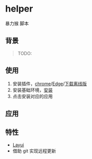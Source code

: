 # helper
暴力猴 脚本

## 背景
> TODO:

## 使用

1. 安装插件，[chrome](https://chrome.google.com/webstore/detail/violentmonkey/jinjaccalgkegednnccohejagnlnfdag?hl=zh-CN)/[Edge](https://microsoftedge.microsoft.com/addons/detail/%E6%9A%B4%E5%8A%9B%E7%8C%B4/eeagobfjdenkkddmbclomhiblgggliao)/[下载离线版](https://github.com/zhangfake/helper/raw/master/assets/Violentmonkey-webext-v2.13.9.zip)
3. 安装基础环境，[安装](https://github.com/zhangfake/helper/raw/master/exportor.js)
4. 点击安装对应的应用

## 应用

## 特性

- [Layui](https://layui.dev/docs/2.8/)
- 借助 git 实现远程更新



